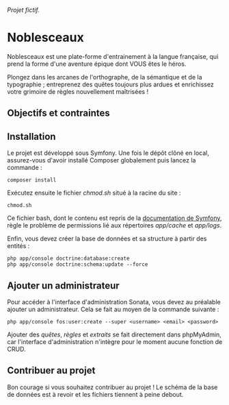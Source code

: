 *Projet fictif.*

# Noblesceaux

Noblesceaux est une plate-forme d'entrainement à la langue française, qui prend la forme d'une aventure épique dont VOUS êtes le héros.

Plongez dans les arcanes de l'orthographe, de la sémantique et de la typographie ; entreprenez des quêtes toujours plus ardues et enrichissez votre grimoire de règles nouvellement maîtrisées !

## Objectifs et contraintes

## Installation

Le projet est développé sous Symfony. Une fois le dépôt clôné en local, assurez-vous d'avoir installé Composer globalement puis lancez la commande :

    composer install

Exécutez ensuite le fichier *chmod.sh* situé à la racine du site :

    chmod.sh

Ce fichier bash, dont le contenu est repris de la [documentation de Symfony](https://symfony.com/doc/current/book/installation.html#book-installation-permissions), règle le problème de permissions lié aux répertoires *app/cache* et *app/logs*.

Enfin, vous devez créer la base de données et sa structure à partir des entités :

    php app/console doctrine:database:create
    php app/console doctrine:schema:update --force

## Ajouter un administrateur

Pour accéder à l'interface d'administration Sonata, vous devez au préalable ajouter un administrateur. Cela se fait au moyen de la commande suivante :

    php app/console fos:user:create --super <username> <email> <password>

Ajouter des *quêtes*, *règles* et *extraits* se fait directement dans phpMyAdmin, car l'interface d'administration n'intègre pour le moment aucune fonction de CRUD.

## Contribuer au projet

Bon courage si vous souhaitez contribuer au projet ! Le schéma de la base de données est à revoir et les fichiers tiennent à peine debout.
